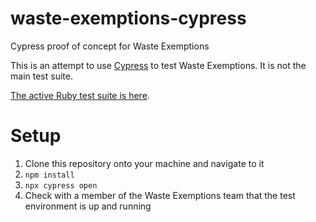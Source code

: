 # waste-exemptions-cypress
Cypress proof of concept for Waste Exemptions

This is an attempt to use [Cypress](https://www.cypress.io/) to test Waste Exemptions. It is not the main test suite.

[The active Ruby test suite is here](https://github.com/DEFRA/waste-exemptions-acceptance-tests).

# Setup

1. Clone this repository onto your machine and navigate to it
2. `npm install`
3. `npx cypress open`
4. Check with a member of the Waste Exemptions team that the test environment is up and running
